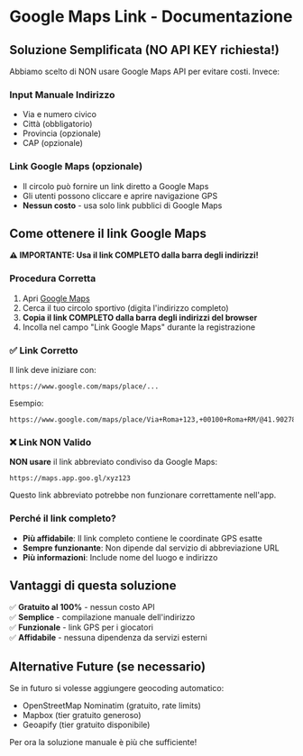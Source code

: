 # Google Maps Link - Documentazione

## Soluzione Semplificata (NO API KEY richiesta!)

Abbiamo scelto di NON usare Google Maps API per evitare costi. Invece:

### Input Manuale Indirizzo
- Via e numero civico
- Città (obbligatorio)
- Provincia (opzionale)
- CAP (opzionale)

### Link Google Maps (opzionale)
- Il circolo può fornire un link diretto a Google Maps
- Gli utenti possono cliccare e aprire navigazione GPS
- **Nessun costo** - usa solo link pubblici di Google Maps

## Come ottenere il link Google Maps

**⚠️ IMPORTANTE: Usa il link COMPLETO dalla barra degli indirizzi!**

### Procedura Corretta

1. Apri [Google Maps](https://maps.google.com)
2. Cerca il tuo circolo sportivo (digita l'indirizzo completo)
3. **Copia il link COMPLETO dalla barra degli indirizzi del browser**
4. Incolla nel campo "Link Google Maps" durante la registrazione

### ✅ Link Corretto

Il link deve iniziare con:
```
https://www.google.com/maps/place/...
```

Esempio:
```
https://www.google.com/maps/place/Via+Roma+123,+00100+Roma+RM/@41.9027835,12.4963655,17z/...
```

### ❌ Link NON Valido

**NON usare** il link abbreviato condiviso da Google Maps:
```
https://maps.app.goo.gl/xyz123
```

Questo link abbreviato potrebbe non funzionare correttamente nell'app.

### Perché il link completo?

- **Più affidabile**: Il link completo contiene le coordinate GPS esatte
- **Sempre funzionante**: Non dipende dal servizio di abbreviazione URL
- **Più informazioni**: Include nome del luogo e indirizzo

## Vantaggi di questa soluzione

✅ **Gratuito al 100%** - nessun costo API  
✅ **Semplice** - compilazione manuale dell'indirizzo  
✅ **Funzionale** - link GPS per i giocatori  
✅ **Affidabile** - nessuna dipendenza da servizi esterni  

## Alternative Future (se necessario)

Se in futuro si volesse aggiungere geocoding automatico:
- OpenStreetMap Nominatim (gratuito, rate limits)
- Mapbox (tier gratuito generoso)
- Geoapify (tier gratuito disponibile)

Per ora la soluzione manuale è più che sufficiente!

